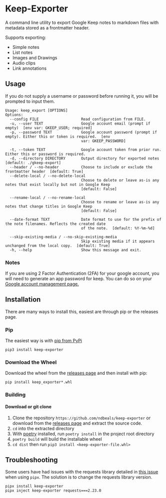 # Keep-Exporter
A command line utility to export Google Keep notes to markdown files with metadata stored as a frontmatter header. 

Supports exporting:
 - Simple notes
 - List notes
 - Images and Drawings
 - Audio clips
 - Link annotations

## Usage
If you do not supply a username or password before running it, you will be prompted to input them.
```
Usage: keep_export [OPTIONS]
Options:
  --config FILE                   Read configuration from FILE.
  -u, --user TEXT                 Google account email (prompt if empty)  [env var: GKEEP_USER; required]
  -p, --password TEXT             Google account password (prompt if empty). Either this or token is required.  [env
                                  var: GKEEP_PASSWORD]

  -t, --token TEXT                Google account token from prior run. Either this or password is required.
  -d, --directory DIRECTORY       Output directory for exported notes  [default: ./gkeep-export]
  --header / --no-header          Choose to include or exclude the frontmatter header  [default: True]
  --delete-local / --no-delete-local
                                  Choose to delete or leave as-is any notes that exist locally but not in Google Keep
                                  [default: False]

  --rename-local / --no-rename-local
                                  Choose to rename or leave as-is any notes that change titles in Google Keep
                                  [default: False]

  --date-format TEXT              Date format to use for the prefix of the note filenames. Reflects the created date
                                  of the note.  [default: %Y-%m-%d]

  --skip-existing-media / --no-skip-existing-media
                                  Skip existing media if it appears unchanged from the local copy.  [default: True]
  -h, --help                      Show this message and exit.
```

### Notes
If you are using 2 Factor Authentication (2FA) for your google account, you will need to generate an app password for keep. You can do so on your [Google account management page.](https://myaccount.google.com/apppasswords)


## Installation
There are many ways to install this, easiest are through pip or the releases page.

### Pip
The easiest way is with [pip from PyPi](https://pypi.org/project/keep-exporter/)
```
pip3 install keep-exporter
```

### Download the Wheel
Download the wheel from the [releases page](https://github.com/ndbeals/keep-exporter/releases) and then install with pip:
```
pip install keep_exporter*.whl
```

### Building
#### Download or git clone
 1. Clone the repository `https://github.com/ndbeals/keep-exporter` or download from the [releases page](https://github.com/ndbeals/keep-exporter/releases) and extract the source code.
 2. `cd` into the extracted directory
 3. With [poetry](https://python-poetry.org/) installed, run `poetry install` in the project root directory
 4. `poetry build` will build the installable wheel
 5. `cd dist` then run `pip3 install <keep-exporter-file.whl>`


## Troubleshooting
Some users have had issues with the requests library detailed in [this issue](https://github.com/ndbeals/keep-exporter/issues/1) when using `pipx`. The solution is to change the requests library version.
```
pipx install keep-exporter 
pipx inject keep-exporter requests===2.23.0
```
